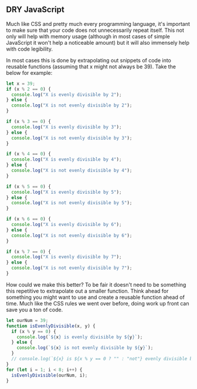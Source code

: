 ## DRY JavaScript

Much like CSS and pretty much every programming language, it's important to make sure that your code does not unnecessarily repeat itself. This not only will help with memory usage (although in most cases of simple JavaScript it won't help a noticeable amount) but it will also immensely help with code legibility.

In most cases this is done by extrapolating out snippets of code into reusable functions (assuming that x might not always be 39). Take the below for example:

```javascript
let x = 39;
if (x % 2 == 0) {
  console.log("X is evenly divisible by 2");
} else {
  console.log("X is not evenly divisible by 2");
}

if (x % 3 == 0) {
  console.log("X is evenly divisible by 3");
} else {
  console.log("X is not evenly divisible by 3");
}

if (x % 4 == 0) {
  console.log("X is evenly divisible by 4");
} else {
  console.log("X is not evenly divisible by 4");
}

if (x % 5 == 0) {
  console.log("X is evenly divisible by 5");
} else {
  console.log("X is not evenly divisible by 5");
}

if (x % 6 == 0) {
  console.log("X is evenly divisible by 6");
} else {
  console.log("X is not evenly divisible by 6");
}

if (x % 7 == 0) {
  console.log("X is evenly divisible by 7");
} else {
  console.log("X is not evenly divisible by 7");
}
```

How could we make this better? To be fair it doesn't need to be something this repetitive to extrapolate out a smaller function. Think ahead for something you might want to use and create a reusable function ahead of time. Much like the CSS rules we went over before, doing work up front can save you a ton of code.

```javascript
let ourNum = 39;
function isEvenlyDivisible(x, y) {
  if (x % y == 0) {
    console.log(`${x} is evenly divisible by ${y}`);
  } else {
    console.log(`${x} is not evenly divisible by ${y}`);
  }
  // console.log(`${x} is ${x % y == 0 ? "" : "not"} evenly divisible by ${y}`)
}
for (let i = 1; i < 8; i++) {
  isEvenlyDivisible(ourNum, i);
}
```
